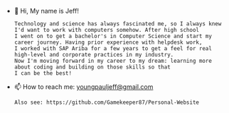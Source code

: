 - 👋 Hi, My name is Jeff!

      Technology and science has always fascinated me, so I always knew I'd want to work with computers somehow. After high school 
      I went on to get a bachelor's in Computer Science and start my career journey. Having prior experience with helpdesk work,
      I worked with SAP Ariba for a few years to get a feel for real high-level and corporate practices in my industry. 
      Now I'm moving forward in my career to my dream: learning more about coding and building on those skills so that
      I can be the best!

- 📫 How to reach me:
      youngpauljeff@gmail.com
      
      Also see: https://github.com/Gamekeeper87/Personal-Website

<!---
Gamekeeper87/Gamekeeper87 is a ✨ special ✨ repository because its `README.md` (this file) appears on your GitHub profile.
You can click the Preview link to take a look at your changes.
--->
